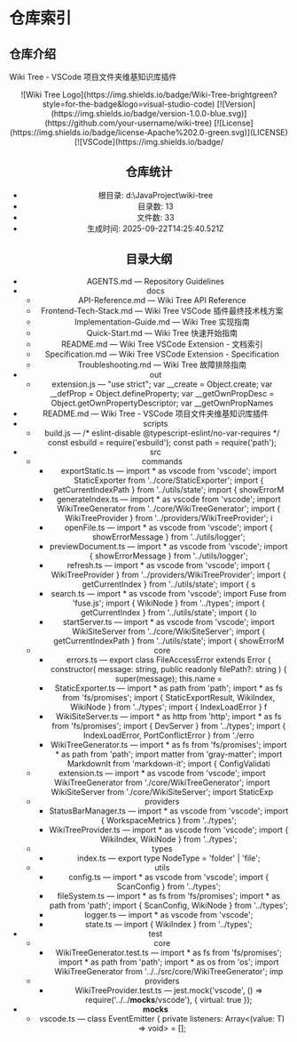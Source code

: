 # 仓库索引

## 仓库介绍

Wiki Tree - VSCode 项目文件夹维基知识库插件
<div align="center">
![Wiki Tree Logo](https://img.shields.io/badge/Wiki-Tree-brightgreen?style=for-the-badge&logo=visual-studio-code)
[![Version](https://img.shields.io/badge/version-1.0.0-blue.svg)](https://github.com/your-username/wiki-tree)
[![License](https://img.shields.io/badge/license-Apache%202.0-green.svg)](LICENSE)
[![VSCode](https://img.shields.io/badge/

## 仓库统计

- 根目录: d:\JavaProject\wiki-tree
- 目录数: 13
- 文件数: 33
- 生成时间: 2025-09-22T14:25:40.521Z

## 目录大纲

- AGENTS.md — Repository Guidelines
- docs
  - API-Reference.md — Wiki Tree API Reference
  - Frontend-Tech-Stack.md — Wiki Tree VSCode 插件最终技术栈方案
  - Implementation-Guide.md — Wiki Tree 实现指南
  - Quick-Start.md — Wiki Tree 快速开始指南
  - README.md — Wiki Tree VSCode Extension - 文档索引
  - Specification.md — Wiki Tree VSCode Extension - Specification
  - Troubleshooting.md — Wiki Tree 故障排除指南
- out
  - extension.js — "use strict";
var __create = Object.create;
var __defProp = Object.defineProperty;
var __getOwnPropDesc = Object.getOwnPropertyDescriptor;
var __getOwnPropNames
- README.md — Wiki Tree - VSCode 项目文件夹维基知识库插件
- scripts
  - build.js — /* eslint-disable @typescript-eslint/no-var-requires */
const esbuild = require('esbuild');
const path = require('path');
- src
  - commands
    - exportStatic.ts — import * as vscode from 'vscode';
import StaticExporter from '../core/StaticExporter';
import { getCurrentIndexPath } from '../utils/state';
import { showErrorM
    - generateIndex.ts — import * as vscode from 'vscode';
import WikiTreeGenerator from '../core/WikiTreeGenerator';
import { WikiTreeProvider } from '../providers/WikiTreeProvider';
i
    - openFile.ts — import * as vscode from 'vscode';
import { showErrorMessage } from '../utils/logger';
    - previewDocument.ts — import * as vscode from 'vscode';
import { showErrorMessage } from '../utils/logger';
    - refresh.ts — import * as vscode from 'vscode';
import { WikiTreeProvider } from '../providers/WikiTreeProvider';
import { getCurrentIndex } from '../utils/state';
import { s
    - search.ts — import * as vscode from 'vscode';
import Fuse from 'fuse.js';
import { WikiNode } from '../types';
import { getCurrentIndex } from '../utils/state';
import { lo
    - startServer.ts — import * as vscode from 'vscode';
import WikiSiteServer from '../core/WikiSiteServer';
import { getCurrentIndexPath } from '../utils/state';
import { showErrorM
  - core
    - errors.ts — export class FileAccessError extends Error {
  constructor(
    message: string,
    public readonly filePath?: string
  ) {
    super(message);
    this.name =
    - StaticExporter.ts — import * as path from 'path';
import * as fs from 'fs/promises';
import { StaticExportResult, WikiIndex, WikiNode } from '../types';
import { IndexLoadError } f
    - WikiSiteServer.ts — import * as http from 'http';
import * as fs from 'fs/promises';
import { DevServer } from '../types';
import { IndexLoadError, PortConflictError } from './erro
    - WikiTreeGenerator.ts — import * as fs from 'fs/promises';
import * as path from 'path';
import matter from 'gray-matter';
import MarkdownIt from 'markdown-it';
import { ConfigValidati
  - extension.ts — import * as vscode from 'vscode';
import WikiTreeGenerator from './core/WikiTreeGenerator';
import WikiSiteServer from './core/WikiSiteServer';
import StaticExp
  - providers
    - StatusBarManager.ts — import * as vscode from 'vscode';
import { WorkspaceMetrics } from '../types';
    - WikiTreeProvider.ts — import * as vscode from 'vscode';
import { WikiIndex, WikiNode } from '../types';
  - types
    - index.ts — export type NodeType = 'folder' | 'file';
  - utils
    - config.ts — import * as vscode from 'vscode';
import { ScanConfig } from '../types';
    - fileSystem.ts — import * as fs from 'fs/promises';
import * as path from 'path';
import { ScanConfig, WikiNode } from '../types';
    - logger.ts — import * as vscode from 'vscode';
    - state.ts — import { WikiIndex } from '../types';
- test
  - core
    - WikiTreeGenerator.test.ts — import * as fs from 'fs/promises';
import * as path from 'path';
import * as os from 'os';
import WikiTreeGenerator from '../../src/core/WikiTreeGenerator';
imp
  - providers
    - WikiTreeProvider.test.ts — jest.mock('vscode', () => require('../../__mocks__/vscode'), { virtual: true });
- __mocks__
  - vscode.ts — class EventEmitter<T> {
  private listeners: Array<(value: T) => void> = [];
